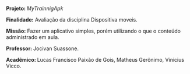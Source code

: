 <p><b> Projeto: </b> <i>MyTrainnigApk</i>
<p><b>Finalidade:</b> Avaliação da disciplina Dispositiva moveis.
<p><b>Missão:</b> Fazer um aplicativo simples, porém utilizando o que o conteúdo administrado em aula. 
<p><b>Professor: </b> Jocivan Suassone.
<p><b>Acadêmico: </b>Lucas Francisco Paixão de Gois, Matheus Gerônimo, Vinicius Vicco.
